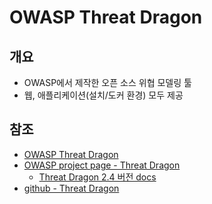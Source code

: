 # OWASP Threat Dragon

## 개요
- OWASP에서 제작한 오픈 소스 위협 모델링 툴
- 웹, 애플리케이션(설치/도커 환경) 모두 제공

## 참조
- [OWASP Threat Dragon](https://threatdragon.github.io/)
- [OWASP project page - Threat Dragon](https://owasp.org/www-project-threat-dragon/)
    - [Threat Dragon 2.4 버전 docs](https://owasp.org/www-project-threat-dragon/docs-2/)
- [github - Threat Dragon](https://github.com/OWASP/threat-dragon)
